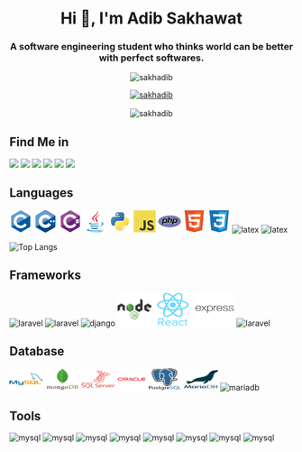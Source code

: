 <h1 align="center">Hi 👋, I'm Adib Sakhawat</h1>
<h3 align="center">A software engineering student who thinks world can be better with perfect softwares.</h3>

<p align="center"> <img src="https://komarev.com/ghpvc/?username=sakhadib&label=Profile%20views&color=0e75b6&style=flat" alt="sakhadib" /> </p>

<p align="center"> <a href="https://github.com/ryo-ma/github-profile-trophy"><img src="https://github-profile-trophy.vercel.app/?username=sakhadib&row=2&column=3&margin-w=15&margin-h=15" alt="sakhadib" /></a> </p>


<p align="center">
<img align="center" src="https://github-readme-streak-stats.herokuapp.com/?user=sakhadib&" alt="sakhadib" />
</p>

<h2 align="left">Find Me in</h2>
<p align="left">
<a href="https://linkedin.com/sakhadib"><img src="https://img.shields.io/badge/LinkedIn-0077B5?style=for-the-badge&logo=linkedin&logoColor=white" /></a>
<a href="https://codeforces.com/profile/sakhadib"><img src="https://img.shields.io/badge/Codeforces-445f9d?style=for-the-badge&logo=Codeforces&logoColor=white" /></a>
<a href="https://leetcode.com/sakhadib"><img src="https://img.shields.io/badge/-LeetCode-FFA116?style=for-the-badge&logo=LeetCode&logoColor=black" /></a>
<a href="https://facebook.com/adib.sakhawat"><img src="https://img.shields.io/badge/Facebook-1877F2?style=for-the-badge&logo=facebook&logoColor=white" /></a>
<a href="https://www.instagram.com/adib_sakhawat/"><img src="https://img.shields.io/badge/Instagram-E4405F?style=for-the-badge&logo=instagram&logoColor=white" /></a>
<a href="https://youtube.com/@sakhadib"><img src="https://img.shields.io/badge/YouTube-FF0000?style=for-the-badge&logo=youtube&logoColor=white" /></a>
</p>



<h2>Languages</h2>
<p align="left">
  <img src="https://raw.githubusercontent.com/devicons/devicon/master/icons/c/c-original.svg" alt="c" width="40" height="40"/>
  <img src="https://raw.githubusercontent.com/devicons/devicon/master/icons/cplusplus/cplusplus-original.svg" alt="cplusplus" width="40" height="40"/>
  <img src="https://raw.githubusercontent.com/devicons/devicon/master/icons/csharp/csharp-original.svg" alt="csharp" width="40" height="40"/>
  <img src="https://raw.githubusercontent.com/devicons/devicon/master/icons/java/java-original.svg" alt="java" width="40" height="40"/>
  <img src="https://raw.githubusercontent.com/devicons/devicon/master/icons/python/python-original.svg" alt="python" width="40" height="40"/>
  <img src="https://raw.githubusercontent.com/devicons/devicon/master/icons/javascript/javascript-original.svg" alt="javascript" width="40" height="40"/>
  <img src="https://raw.githubusercontent.com/devicons/devicon/master/icons/php/php-original.svg" alt="php" width="40" height="40"/>
  <img src="https://raw.githubusercontent.com/devicons/devicon/master/icons/html5/html5-original.svg" alt="php" width="40" height="40"/>
  <img src="https://raw.githubusercontent.com/devicons/devicon/master/icons/css3/css3-original.svg" alt="php" width="40" height="40"/>
  <img src="https://cdn.jsdelivr.net/gh/devicons/devicon@latest/icons/latex/latex-original.svg" alt='latex'  width="40" height="40" />
  <img src="https://cdn.jsdelivr.net/gh/devicons/devicon@latest/icons/markdown/markdown-original.svg" alt='latex'  width="40" height="40" />

  ![Top Langs](https://github-readme-stats.vercel.app/api/top-langs/?username=sakhadib&layout=donut-vertical&langs_count=20&card_width=325&custom_title=Languages)
</p>


<h2>Frameworks</h2>
<p align="left">
  <img src="https://upload.wikimedia.org/wikipedia/commons/9/9a/Laravel.svg" alt="laravel" width="70" height="60"/>
  <img src="https://user-images.githubusercontent.com/25181517/183898054-b3d693d4-dafb-4808-a509-bab54cf5de34.png" alt="laravel" width="60" height="60"/>
  <img src="https://cdn.worldvectorlogo.com/logos/django.svg" alt="django" width="70" height="60"/>
  <img src="https://raw.githubusercontent.com/devicons/devicon/master/icons/nodejs/nodejs-original-wordmark.svg" alt="nodejs" width="60" height="60"/>
  <img src="https://raw.githubusercontent.com/devicons/devicon/master/icons/react/react-original-wordmark.svg" alt="react" width="70" height="60"/>
  <img src="https://raw.githubusercontent.com/devicons/devicon/master/icons/express/express-original-wordmark.svg" alt="express" width="70" height="60"/>
    <img src="https://logos-world.net/wp-content/uploads/2022/01/NET-Framework-Logo-2010.png" alt="laravel" width="100" height="60"/>
</p>


<h2>Database</h2>
<p align="left">
  <img src="https://raw.githubusercontent.com/devicons/devicon/master/icons/mysql/mysql-original-wordmark.svg" alt="mysql" width="60" height="40"/>
  <img src="https://raw.githubusercontent.com/devicons/devicon/master/icons/mongodb/mongodb-original-wordmark.svg" alt="mongodb" width="60" height="40"/>
  <img src="https://raw.githubusercontent.com/devicons/devicon/master/icons/microsoftsqlserver/microsoftsqlserver-plain-wordmark.svg" alt="mssql" width="60" height="40"/>
  <img src="https://raw.githubusercontent.com/devicons/devicon/master/icons/oracle/oracle-original.svg" alt="oracle" width="50" height="40"/>
  <img src="https://raw.githubusercontent.com/devicons/devicon/master/icons/postgresql/postgresql-original-wordmark.svg" alt="postgresql" width="60" height="40"/>
  <img src="https://raw.githubusercontent.com/devicons/devicon/master/icons/mariadb/mariadb-original-wordmark.svg" alt="mariadb" width="60" height="40"/>
  <img src="https://upload.wikimedia.org/wikipedia/commons/e/e5/Neo4j-logo_color.png" alt="mariadb" width="110" height="40"/>
</p>


<h2>Tools</h2>
<p align="left">
  <img src="https://user-images.githubusercontent.com/25181517/192158957-b1256181-356c-46a3-beb9-487af08a6266.png" alt="mysql" width="60" height="60"/>
  <img src="https://download.blender.org/branding/community/blender_community_badge_white.png" alt="mysql" width="45" height="60"/>
  <img src="https://user-images.githubusercontent.com/25181517/189715289-df3ee512-6eca-463f-a0f4-c10d94a06b2f.png" alt="mysql" width="60" height="60"/>
  <img src="https://github.com/marwin1991/profile-technology-icons/assets/76662862/2481dc48-be6b-4ebb-9e8c-3b957efe69fa" alt="mysql" width="60" height="60"/>
  <img src="https://www.vectorlogo.zone/logos/adobe_illustrator/adobe_illustrator-icon.svg" alt="mysql" width="60" height="60"/>
  <img src="https://upload.wikimedia.org/wikipedia/commons/thumb/a/af/Adobe_Photoshop_CC_icon.svg/512px-Adobe_Photoshop_CC_icon.svg.png" alt="mysql" width="60" height="60"/>
  <img src="https://encrypted-tbn0.gstatic.com/images?q=tbn:ANd9GcR-9jGgd1gP8LkxM7sMQopRAIPZF3M-qvh2AA&s" alt="mysql" width="60" height="60"/>
  <img src="https://encrypted-tbn0.gstatic.com/images?q=tbn:ANd9GcSPtNAEyUrL0zgjGvrkqlo3zibAz_l530p8mg&s" alt="mysql" width="60" height="60"/>
</p>






